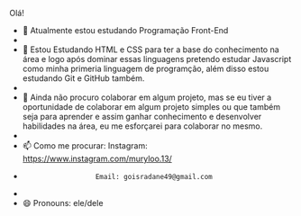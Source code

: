 Olá! 

- 🔭 Atualmente estou estudando Programação Front-End
- 
- 🌱 Estou Estudando HTML e CSS para ter a base do conhecimento na área e logo após dominar essas linguagens pretendo estudar Javascript como minha primeria linguagem de programção, além disso estou estudando Git e GitHub também.
- 
- 👯 Ainda não procuro colaborar em algum projeto, mas se eu tiver a oportunidade de colaborar em algum projeto simples ou que também seja para aprender e assim ganhar conhecimento e desenvolver habilidades na área, eu me esforçarei para colaborar no mesmo.
- 
- 📫 Como me procurar: Instagram: https://www.instagram.com/muryloo.13/
-                       Email: goisradane49@gmail.com
-                       
- 😄 Pronouns: ele/dele
